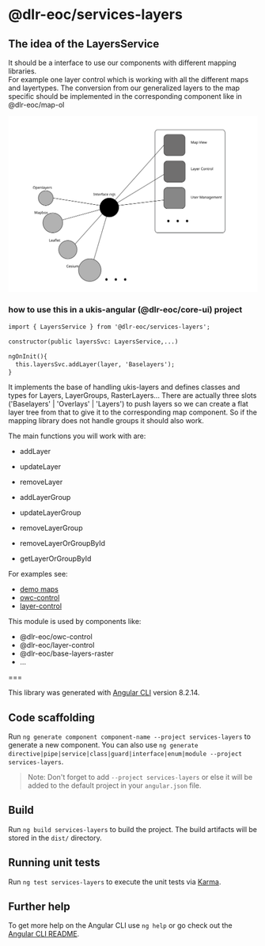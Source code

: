 # @dlr-eoc/services-layers


## The idea of the LayersService

It should be a interface to use our components with different mapping libraries.  
For example one layer control which is working with all the different maps and layertypes. 
The conversion from our generalized layers to the map specific should be implemented in the corresponding component like in @dlr-eoc/map-ol 


![The idea of the layerService](assets/TheIdeaOfTheUkisLayerService.svg)
### how to use this in a ukis-angular (@dlr-eoc/core-ui) project
```
import { LayersService } from '@dlr-eoc/services-layers';
```

```
constructor(public layersSvc: LayersService,...)
```

```
ngOnInit(){
  this.layersSvc.addLayer(layer, 'Baselayers');
}
```

It implements the base of handling ukis-layers and defines classes and types for Layers, LayerGroups, RasterLayers... 
There are actually three slots ('Baselayers' | 'Overlays' | 'Layers') to push layers so we can create a flat layer tree from that to give it to the corresponding map component. So if the mapping library does not handle groups it should also work.


The main functions you will work with are:
- addLayer
- updateLayer
- removeLayer

- addLayerGroup
- updateLayerGroup
- removeLayerGroup

- removeLayerOrGroupById
- getLayerOrGroupById


For examples see:
- [demo maps](../demo-maps/README.md)
- [owc-control](../owc-control/src/lib/owc-control.component.ts)
- [layer-control](../layer-control/src/lib/base-layer-control/base-layer-control.component.ts)


This module is used by components like:
- @dlr-eoc/owc-control
- @dlr-eoc/layer-control
- @dlr-eoc/base-layers-raster
- ...



===

This library was generated with [Angular CLI](https://github.com/angular/angular-cli) version 8.2.14.

## Code scaffolding

Run `ng generate component component-name --project services-layers` to generate a new component. You can also use `ng generate directive|pipe|service|class|guard|interface|enum|module --project services-layers`.
> Note: Don't forget to add `--project services-layers` or else it will be added to the default project in your `angular.json` file. 

## Build

Run `ng build services-layers` to build the project. The build artifacts will be stored in the `dist/` directory.

## Running unit tests

Run `ng test services-layers` to execute the unit tests via [Karma](https://karma-runner.github.io).

## Further help

To get more help on the Angular CLI use `ng help` or go check out the [Angular CLI README](https://github.com/angular/angular-cli/blob/master/README.md).
